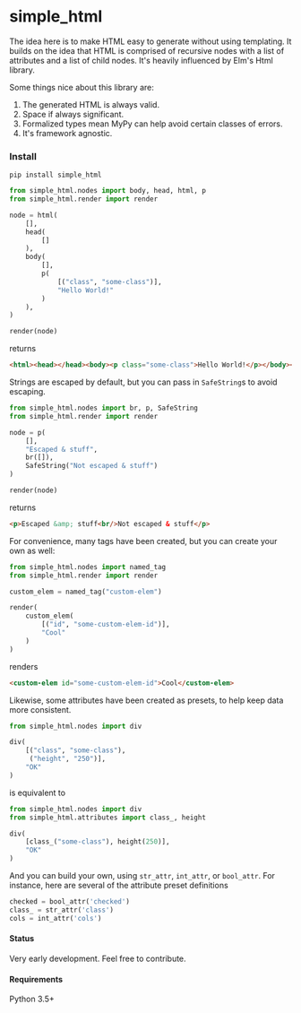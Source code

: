 # simple_html
The idea here is to make HTML easy to generate without using templating.
It builds on the idea that HTML is comprised of recursive nodes with a list of 
attributes and a list of child nodes. It's heavily influenced by Elm's Html 
library.
 

Some things nice about this library are:
1. The generated HTML is always valid.
2. Space if always significant.
3. Formalized types mean MyPy can help avoid certain classes of errors.
4. It's framework agnostic.


### Install
`pip install simple_html`

```python
from simple_html.nodes import body, head, html, p
from simple_html.render import render

node = html(
    [],
    head(
        []
    ),
    body(
        [],
        p(
            [("class", "some-class")],
            "Hello World!"
        )
    ),
)

render(node)
```

returns

```html
<html><head></head><body><p class="some-class">Hello World!</p></body></html>
```


Strings are escaped by default, but you can pass in `SafeString`s to avoid escaping.

```python
from simple_html.nodes import br, p, SafeString
from simple_html.render import render

node = p(
    [],
    "Escaped & stuff",
    br([]),
    SafeString("Not escaped & stuff")
)

render(node)
```

returns
```html
<p>Escaped &amp; stuff<br/>Not escaped & stuff</p>
```

For convenience, many tags have been created, but you can create your own as well:

```python
from simple_html.nodes import named_tag
from simple_html.render import render

custom_elem = named_tag("custom-elem")

render(
    custom_elem(
        [("id", "some-custom-elem-id")],
        "Cool"
    )
)
```

renders

```html
<custom-elem id="some-custom-elem-id">Cool</custom-elem>
```

Likewise, some attributes have been created as presets, to help keep data more consistent. 

```python
from simple_html.nodes import div

div(
    [("class", "some-class"),
     ("height", "250")],
    "OK"
)
```

is equivalent to

```python
from simple_html.nodes import div
from simple_html.attributes import class_, height

div(
    [class_("some-class"), height(250)],
    "OK"
)
```

And you can build your own, using `str_attr`, `int_attr`, or `bool_attr`. For instance, here are
several of the attribute preset definitions

```python
checked = bool_attr('checked')
class_ = str_attr('class')
cols = int_attr('cols')
```

#### Status
Very early development. Feel free to contribute.

#### Requirements
Python 3.5+
